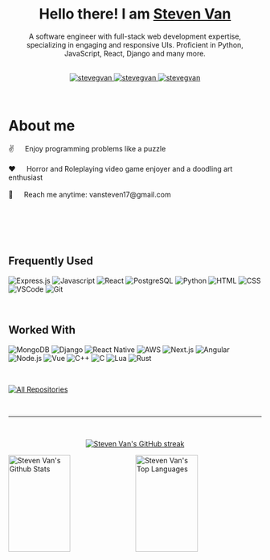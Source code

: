 <!-- Intro  -->
<h1 align="center">
        Hello there! I am <b><a target="_blank" href="https://stevengvan.github.io">Steven Van</a></b>       
</h1>


<p align="center"> 
A software engineer with full-stack web development expertise, specializing in engaging and responsive UIs. Proficient in Python, JavaScript, React, Django and many more.
    <br>
    <br>
</p>

<p align="center">
 <a href="https://stevengvan.github.io" target="blank">
  <img src="https://img.shields.io/badge/Website-DC143C?style=for-the-badge&logo=medium&logoColor=white" alt="stevegvan" />
 </a>
 <a href="https://linkedin.com/in/steven-v-1a219a107" target="_blank">
  <img src="https://img.shields.io/badge/LinkedIn-0077B5?style=for-the-badge&logo=linkedin&logoColor=white" alt="stevegvan"/>
 </a>
 <a href="https://instagram.com/vansteven17" target="_blank">
  <img src="https://img.shields.io/badge/Instagram-fe4164?style=for-the-badge&logo=instagram&logoColor=white" alt="stevegvan" />
 </a> 
</p>
<br />

<!-- About Section -->
 # About me
 
<p>
 ✌️ &emsp; Enjoy programming problems like a puzzle <br/><br/>
 ❤️ &emsp; Horror and Roleplaying video game enjoyer and a doodling art enthusiast<br/><br/>
 📧 &emsp; Reach me anytime: vansteven17@gmail.com<br/><br/>
</p>

<br/>
<br/>
<br/>

## Frequently Used

![Express.js](https://img.shields.io/badge/Express.js-404D59?style=for-the-badge)
![Javascript](https://img.shields.io/badge/Javascript-F0DB4F?style=for-the-badge&labelColor=black&logo=javascript&logoColor=F0DB4F)
![React](https://img.shields.io/badge/-React-61DBFB?style=for-the-badge&labelColor=black&logo=react&logoColor=61DBFB)
![PostgreSQL](https://img.shields.io/badge/PostgreSQL-316192?style=for-the-badge&logo=postgresql&logoColor=white)
![Python](https://img.shields.io/badge/Python-14354C?style=for-the-badge&logo=python&logoColor=white)
![HTML](https://img.shields.io/badge/HTML5-E34F26?style=for-the-badge&logo=html5&logoColor=white)
![CSS](https://img.shields.io/badge/CSS3-1572B6?style=for-the-badge&logo=css3&logoColor=white)
![VSCode](https://img.shields.io/badge/Visual_Studio-0078d7?style=for-the-badge&logo=visual%20studio&logoColor=white)
![Git](https://img.shields.io/badge/Git-F05032?style=for-the-badge&logo=git&logoColor=white)

<br/>

## Worked With

![MongoDB](https://img.shields.io/badge/MongoDB-4EA94B?style=for-the-badge&logo=mongodb&logoColor=white)
![Django](https://img.shields.io/badge/Django-092E20?style=for-the-badge&logo=django&logoColor=white)
![React Native](https://img.shields.io/badge/React_Native-20232A?style=for-the-badge&logo=react&logoColor=61DAFB)
![AWS](https://img.shields.io/badge/Amazon_AWS-232F3E?style=for-the-badge&logo=amazon-aws&logoColor=white)
![Next.js](https://img.shields.io/badge/next.js-000000?style=for-the-badge&logo=nextdotjs&logoColor=white)
![Angular](https://img.shields.io/badge/Angular-DD0031?style=for-the-badge&logo=angular&logoColor=white)
![Node.js](https://img.shields.io/badge/Nodejs-3C873A?style=for-the-badge&labelColor=black&logo=node.js&logoColor=3C873A)
![Vue](https://img.shields.io/badge/Vue.js-35495E?style=for-the-badge&logo=vue.js&logoColor=4FC08D)
![C++](https://img.shields.io/badge/C%2B%2B-00599C?style=for-the-badge&logo=c%2B%2B&logoColor=white)
![C](https://img.shields.io/badge/C-00599C?style=for-the-badge&logo=c&logoColor=white)
![Lua](https://img.shields.io/badge/Lua-2C2D72?style=for-the-badge&logo=lua&logoColor=white)
![Rust](https://img.shields.io/badge/Rust-000000?style=for-the-badge&logo=rust&logoColor=white)

<br/>

<p align="left">
  <a href="https://github.com/stevengvan?tab=repositories" target="_blank"><img alt="All Repositories" title="All Repositories" src="https://img.shields.io/badge/-All%20Repos-2962FF?style=for-the-badge&logo=koding&logoColor=white"/></a>
</p>

<br/>
<hr/>
<br/>

<p align="center">
  <a href="https://github.com/stevengvan">
    <img src="https://github-readme-streak-stats.herokuapp.com/?user=stevengvan&theme=radical&border=abe220&background=0D1117" alt="Steven Van's GitHub streak"/>
  </a>
</p>



<a> 
    <a href="https://github.com/stevengvan"><img alt="Steven Van's Github Stats" src="https://denvercoder1-github-readme-stats.vercel.app/api?username=stevengvan&show_icons=true&count_private=true&theme=react&border_color=abe220&bg_color=0D1117&title_color=abe220&icon_color=F8D866" height="192px" width="49.5%"/></a>
  <a href="https://github.com/stevengvan"><img alt="Steven Van's Top Languages" src="https://denvercoder1-github-readme-stats.vercel.app/api/top-langs/?username=stevengvan&langs_count=8&layout=compact&theme=react&border_color=abe220&bg_color=0D1117&title_color=abe220&icon_color=abe220" height="192px" width="49.5%"/></a>
  <br/>
</a>
